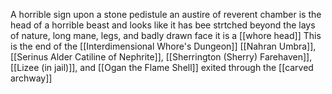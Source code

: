 A horrible sign upon a stone pedistule an austire of reverent chamber is the head of a horrible beast and looks like it has bee strtched beyond the lays of nature, long mane, legs, and badly drawn face 
it is a [[whore head]]
This is the end of the [[Interdimensional Whore's Dungeon]]
[[Nahran Umbra]], [[Serinus Alder Catiline of Nephrite]], [[Sherrington (Sherry) Farehaven]], [[Lizee (in jail)]], and [[Ogan the Flame Shell]] exited through the [[carved archway]]